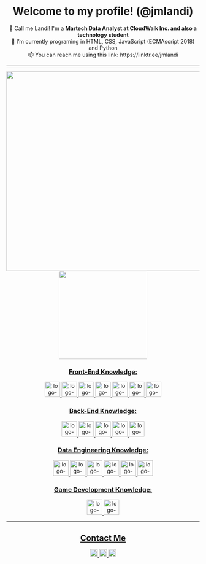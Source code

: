 <div align="center">
  <h1><strong>Welcome to my profile!</strong> (@jmlandi)</h1>
</div>

<div align="center">
  👋 Call me Landi! I'm a <strong>Martech Data Analyst at CloudWalk Inc. and also a technology student</strong>
  <br>🌱 I’m currently programing in HTML, CSS, JavaScript (ECMAscript 2018) and Python
  <br>📫 You can reach me using this link: https://linktr.ee/jmlandi
<hr>
</div>

<div align="center">
  <a href="https://linktr.ee/jmlandi" target="_blank">
    <img width="520px" src="https://github-readme-stats.vercel.app/api?username=jmlandi&theme=transparent&border_radius=30&hide_border=True">
  <a href="https://linktr.ee/jmlandi" target="_blank">
    <img width="230px" src="https://github-readme-stats.vercel.app/api/top-langs/?username=jmlandi&theme=transparent&border_radius=30&hide_border=True">
</div>
    
<div align="center">
  <h3>Front-End Knowledge:</h3>
  <img width="40px" alt="logo-html5" src="https://cdn.jsdelivr.net/gh/devicons/devicon/icons/html5/html5-original.svg">
  <img width="40px" alt="logo-css" src="https://cdn.jsdelivr.net/gh/devicons/devicon/icons/css3/css3-original.svg">
  <img width="40px" alt="logo-javascript" src="https://cdn.jsdelivr.net/gh/devicons/devicon/icons/javascript/javascript-original.svg">
  <img width="40px" alt="logo-vue" src="https://cdn.jsdelivr.net/gh/devicons/devicon@latest/icons/vuejs/vuejs-original-wordmark.svg">
  <img width="40px" alt="logo-figma" src="https://cdn.jsdelivr.net/gh/devicons/devicon@latest/icons/figma/figma-original.svg">
  <img width="40px" alt="logo-photoshop" src="https://cdn.jsdelivr.net/gh/devicons/devicon@latest/icons/photoshop/photoshop-original.svg">
  <img width="40px" alt="logo-illustrator" src="https://cdn.jsdelivr.net/gh/devicons/devicon@latest/icons/illustrator/illustrator-plain.svg">
</div>

<div align="center">
  <h3>Back-End Knowledge:</h3>
  <img width="40px" alt="logo-node" src="https://cdn.jsdelivr.net/gh/devicons/devicon@latest/icons/nodejs/nodejs-original-wordmark.svg">
  <img width="40px" alt="logo-ruby" src="https://cdn.jsdelivr.net/gh/devicons/devicon/icons/ruby/ruby-original.svg">
  <img width="40px" alt="logo-on-rails" src="https://cdn.jsdelivr.net/gh/devicons/devicon/icons/rails/rails-plain-wordmark.svg">
  <img width="40px" alt="logo-python" src="https://cdn.jsdelivr.net/gh/devicons/devicon/icons/python/python-original.svg">
  <img width="40px" alt="logo-flask" src="https://cdn.jsdelivr.net/gh/devicons/devicon@latest/icons/flask/flask-original-wordmark.svg">
</div>

<div align="center">
  <h3>Data Engineering Knowledge:</h3>
  <img width="40px" alt="logo-pandas" src="https://cdn.jsdelivr.net/gh/devicons/devicon@latest/icons/pandas/pandas-original-wordmark.svg">
  <img width="40px" alt="logo-sqalc" src="https://cdn.jsdelivr.net/gh/devicons/devicon@latest/icons/sqlalchemy/sqlalchemy-original-wordmark.svg">
  <img width="40px" alt="logo-sqlite" src="https://cdn.jsdelivr.net/gh/devicons/devicon@latest/icons/sqlite/sqlite-original.svg">
  <img width="40px" alt="logo-postgreSQL" src="https://cdn.jsdelivr.net/gh/devicons/devicon/icons/postgresql/postgresql-plain-wordmark.svg">
  <img width="40px" alt="logo-mySQL" src="https://cdn.jsdelivr.net/gh/devicons/devicon@latest/icons/mysql/mysql-original-wordmark.svg">
  <img width="40px" alt="logo-GCP" src="https://cdn.jsdelivr.net/gh/devicons/devicon@latest/icons/googlecloud/googlecloud-original.svg">
</div>

<div align="center">
  <h3>Game Development Knowledge:</h3>
  <img width="40px" alt="logo-c#" src="https://cdn.jsdelivr.net/gh/devicons/devicon@latest/icons/csharp/csharp-original.svg">
  <img width="40px" alt="logo-unity" src="https://cdn.jsdelivr.net/gh/devicons/devicon@latest/icons/unity/unity-original.svg">
</div>
 
<hr>

<div align="center">
  <h2>Contact Me</h2>
  <a href="mailto:joaomarcospsnbr@gmail.com" target="_blank">
     <img height="20px" alt="logo-gmail" src="https://img.shields.io/badge/Gmail-D14836?style=for-the-badge&logo=gmail&logoColor=white">
  <a href="http://wa.me/5516992772621" target="_blank">
    <img height="20px" alt="logo-whatsapp" src="https://img.shields.io/badge/WhatsApp-25D366?style=for-the-badge&logo=whatsapp&logoColor=white">
  <a href ="https://www.linkedin.com/in/joaomarcoslandi" target="_blank">
     <img height="20px" src="https://img.shields.io/badge/LinkedIn-0077B5?style=for-the-badge&logo=linkedin&logoColor=white">
 </div>
